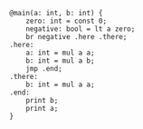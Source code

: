 ```bril {12,13} transform-rd=rd-branch
@main(a: int, b: int) {
    zero: int = const 0;
    negative: bool = lt a zero;
    br negative .here .there;
.here:
    a: int = mul a a;
    b: int = mul a b;
    jmp .end;
.there:
    b: int = mul a a;
.end:
    print b;
    print a;
}
```

<script setup lang="ts">
import {inject} from 'vue';
const flicker = inject('flicker');
</script>
